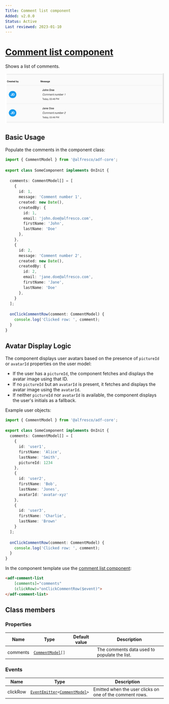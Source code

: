 ```yaml
---
Title: Comment list component
Added: v2.0.0
Status: Active
Last reviewed: 2023-01-10
---
```


# [Comment list component](../../../lib/core/src/lib/comments/comment-list/comment-list.component.ts "Defined in comment-list.component.ts")

Shows a list of comments.

![ADF Comment List](../../docassets/images/adf-comment-list.png)

## Basic Usage

Populate the comments in the component class:

```ts
import { CommentModel } from '@alfresco/adf-core';

export class SomeComponent implements OnInit {

  comments: CommentModel[] = [
    {
      id: 1,
      message: 'Comment number 1',
      created: new Date(),
      createdBy: {
        id: 1,
        email: 'john.doe@alfresco.com',
        firstName: 'John',
        lastName: 'Doe'
      },
    },
    {
      id: 2,
      message: 'Comment number 2',
      created: new Date(),
      createdBy: {
        id: 2,
        email: 'jane.doe@alfresco.com',
        firstName: 'Jane',
        lastName: 'Doe'
      },
    }
  ];

  onClickCommentRow(comment: CommentModel) {
    console.log('Clicked row: ', comment);
  }
}
```

## Avatar Display Logic

The component displays user avatars based on the presence of `pictureId` or `avatarId` properties on the user model:

- If the user has a `pictureId`, the component fetches and displays the avatar image using that ID.
- If no `pictureId` but an `avatarId` is present, it fetches and displays the avatar image using the `avatarId`.
- If neither `pictureId` nor `avatarId` is available, the component displays the user's initials as a fallback.

Example user objects:

```ts
import { CommentModel } from '@alfresco/adf-core';

export class SomeComponent implements OnInit {
  comments: CommentModel[] = [
    {
      id: 'user1',
      firstName: 'Alice',
      lastName: 'Smith',
      pictureId: 1234
    },
    {
      id: 'user2',
      firstName: 'Bob',
      lastName: 'Jones',
      avatarId: 'avatar-xyz'
    },
    {
      id: 'user3',
      firstName: 'Charlie',
      lastName: 'Brown'
    }
  ];

  onClickCommentRow(comment: CommentModel) {
    console.log('Clicked row: ', comment);
  }
}
```

In the component template use the [comment list component](comment-list.component.md):

```html
<adf-comment-list
    [comments]="comments"
    (clickRow)="onClickCommentRow($event)">
</adf-comment-list>
```

## Class members

### Properties

| Name | Type | Default value | Description |
| ---- | ---- | ------------- | ----------- |
| comments | [`CommentModel`](../../../lib/core/src/lib/models/comment.model.ts)`[]` |  | The comments data used to populate the list. |

### Events

| Name | Type | Description |
| ---- | ---- | ----------- |
| clickRow | [`EventEmitter`](https://angular.io/api/core/EventEmitter)`<`[`CommentModel`](../../../lib/core/src/lib/models/comment.model.ts)`>` | Emitted when the user clicks on one of the comment rows. |
